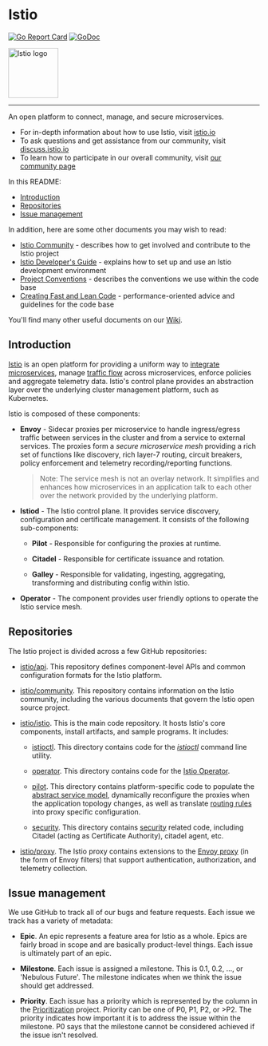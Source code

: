 # Istio

[![Go Report Card](https://goreportcard.com/badge/github.com/istio/istio)](https://goreportcard.com/report/github.com/istio/istio)
[![GoDoc](https://godoc.org/istio.io/istio?status.svg)](https://godoc.org/istio.io/istio)

<a href="https://istio.io/">
    <img src="https://github.com/istio/istio/raw/master/logo/istio-bluelogo-whitebackground-unframed.svg"
         alt="Istio logo" title="Istio" height="100" width="100" />
</a>

---

An open platform to connect, manage, and secure microservices.

- For in-depth information about how to use Istio, visit [istio.io](https://istio.io)
- To ask questions and get assistance from our community, visit [discuss.istio.io](https://discuss.istio.io)
- To learn how to participate in our overall community, visit [our community page](https://istio.io/about/community)

In this README:

- [Introduction](#introduction)
- [Repositories](#repositories)
- [Issue management](#issue-management)

In addition, here are some other documents you may wish to read:

- [Istio Community](https://github.com/istio/community#istio-community) - describes how to get involved and contribute
  to the Istio project
- [Istio Developer's Guide](https://github.com/istio/istio/wiki/Preparing-for-Development) - explains how to set up and
  use an Istio development environment
- [Project Conventions](https://github.com/istio/istio/wiki/Development-Conventions) - describes the conventions we use
  within the code base
- [Creating Fast and Lean Code](https://github.com/istio/istio/wiki/Writing-Fast-and-Lean-Code) - performance-oriented
  advice and guidelines for the code base

You'll find many other useful documents on our [Wiki](https://github.com/istio/istio/wiki).

## Introduction

[Istio](https://istio.io/latest/docs/concepts/what-is-istio/) is an open platform for providing a uniform way
to [integrate microservices](https://istio.io/latest/docs/examples/microservices-istio/),
manage [traffic flow](https://istio.io/latest/docs/concepts/traffic-management/) across microservices, enforce policies
and aggregate telemetry data. Istio's control plane provides an abstraction layer over the underlying cluster management
platform, such as Kubernetes.

Istio is composed of these components:

- **Envoy** - Sidecar proxies per microservice to handle ingress/egress traffic between services in the cluster and from
  a service to external services. The proxies form a _secure microservice mesh_ providing a rich set of functions like
  discovery, rich layer-7 routing, circuit breakers, policy enforcement and telemetry recording/reporting functions.

  > Note: The service mesh is not an overlay network. It
  > simplifies and enhances how microservices in an application talk to each
  > other over the network provided by the underlying platform.

- **Istiod** - The Istio control plane. It provides service discovery, configuration and certificate management. It
  consists of the following sub-components:

    - **Pilot** - Responsible for configuring the proxies at runtime.

    - **Citadel** - Responsible for certificate issuance and rotation.

    - **Galley** - Responsible for validating, ingesting, aggregating, transforming and distributing config within
      Istio.

- **Operator** - The component provides user friendly options to operate the Istio service mesh.

## Repositories

The Istio project is divided across a few GitHub repositories:

- [istio/api](https://github.com/istio/api). This repository defines component-level APIs and common configuration
  formats for the Istio platform.

- [istio/community](https://github.com/istio/community). This repository contains information on the Istio community,
  including the various documents that govern the Istio open source project.

- [istio/istio](README.md). This is the main code repository. It hosts Istio's core components, install artifacts, and
  sample programs. It includes:

    - [istioctl](istioctl/). This directory contains code for the
      [_istioctl_](https://istio.io/latest/docs/reference/commands/istioctl/) command line utility.

    - [operator](operator/). This directory contains code for the
      [Istio Operator](https://istio.io/latest/docs/setup/install/operator/).

    - [pilot](pilot/). This directory contains platform-specific code to populate the
      [abstract service model](https://istio.io/docs/concepts/traffic-management/#pilot), dynamically reconfigure the
      proxies when the application topology changes, as well as translate
      [routing rules](https://istio.io/latest/docs/reference/config/networking/) into proxy specific configuration.

    - [security](security/). This directory contains [security](https://istio.io/latest/docs/concepts/security/) related
      code, including Citadel (acting as Certificate Authority), citadel agent, etc.

- [istio/proxy](https://github.com/istio/proxy). The Istio proxy contains extensions to
  the [Envoy proxy](https://github.com/envoyproxy/envoy) (in the form of Envoy filters) that support authentication,
  authorization, and telemetry collection.

## Issue management

We use GitHub to track all of our bugs and feature requests. Each issue we track has a variety of metadata:

- **Epic**. An epic represents a feature area for Istio as a whole. Epics are fairly broad in scope and are basically
  product-level things. Each issue is ultimately part of an epic.

- **Milestone**. Each issue is assigned a milestone. This is 0.1, 0.2, ..., or 'Nebulous Future'. The milestone
  indicates when we think the issue should get addressed.

- **Priority**. Each issue has a priority which is represented by the column in
  the [Prioritization](https://github.com/orgs/istio/projects/6) project. Priority can be one of P0, P1, P2, or >P2. The
  priority indicates how important it is to address the issue within the milestone. P0 says that the milestone cannot be
  considered achieved if the issue isn't resolved.
